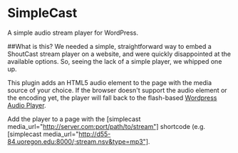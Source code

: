 # SimpleCast
A simple audio stream player for WordPress.

##What is this?
We needed a simple, straightforward way to embed a ShoutCast stream player on a website, and were quickly disappointed at the available options. So, seeing the lack of a simple player, we whipped one up. 

This plugin adds an HTML5 audio element to the page with the media source of your choice. If the browser doesn't support the audio element or the encoding yet, the player will fall back to the flash-based [Wordpress Audio Player](http://wpaudioplayer.com/).

Add the player to a page with the [simplecast media_url="http://server.com:port/path/to/stream"] shortcode (e.g. [simplecast media_url="http://d55-84.uoregon.edu:8000/;stream.nsv&type=mp3"].